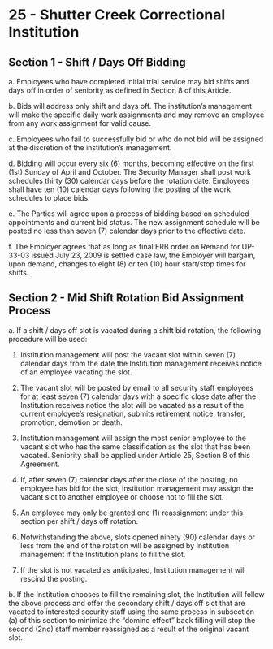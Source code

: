 # 25 - Shutter Creek Correctional Institution

## Section 1 - Shift / Days Off Bidding

a. Employees who have completed initial trial service may bid shifts and days off in order of seniority as defined in Section 8 of this Article.

b. Bids will address only shift and days off. The institution’s management will make the specific daily work assignments and may remove an employee from any work assignment for valid cause.

c. Employees who fail to successfully bid or who do not bid will be assigned at the discretion of the institution’s management.

d. Bidding will occur every six \(6\) months, becoming effective on the first \(1st\) Sunday of April and October. The Security Manager shall post work schedules thirty \(30\) calendar days before the rotation date. Employees shall have ten \(10\) calendar days following the posting of the work schedules to place bids.

e. The Parties will agree upon a process of bidding based on scheduled appointments and current bid status. The new assignment schedule will be posted no less than seven \(7\) calendar days prior to the effective date.

f. The Employer agrees that as long as final ERB order on Remand for UP-33-03 issued July 23, 2009 is settled case law, the Employer will bargain, upon demand, changes to eight \(8\) or ten \(10\) hour start/stop times for shifts.

## Section 2 - Mid Shift Rotation Bid Assignment Process

a. If a shift / days off slot is vacated during a shift bid rotation, the following procedure will be used:

1. Institution management will post the vacant slot within seven \(7\) calendar days from the date the Institution management receives notice of an employee vacating the slot. 
2. The vacant slot will be posted by email to all security staff employees for at least seven \(7\) calendar days with a specific close date after the Institution receives notice the slot will be vacated as a result of the current employee’s resignation, submits retirement notice, transfer, promotion, demotion or death. 
3. Institution management will assign the most senior employee to the vacant slot who has the same classification as the slot that has been vacated. Seniority shall be applied under Article 25, Section 8 of this Agreement. 
4. If, after seven \(7\) calendar days after the close of the posting, no employee has bid for the slot, Institution management may assign the vacant slot to another employee or choose not to fill the slot. 
5. An employee may only be granted one \(1\) reassignment under this section per shift / days off rotation. 
6. Notwithstanding the above, slots opened ninety \(90\) calendar days or less from the end of the rotation will be assigned by Institution management if the Institution plans to fill the slot. 
7. If the slot is not vacated as anticipated, Institution management will rescind the posting.

b. If the Institution chooses to fill the remaining slot, the Institution will follow the above process and offer the secondary shift / days off slot that are vacated to interested security staff using the same process in subsection \(a\) of this section to minimize the “domino effect” back filling will stop the second \(2nd\) staff member reassigned as a result of the original vacant slot.

